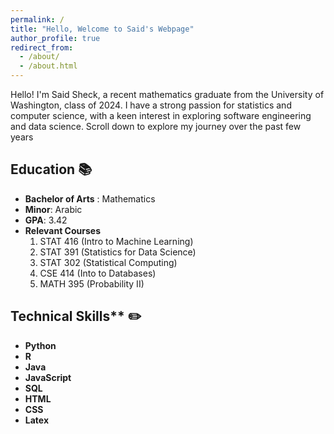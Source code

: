 ```yaml
---
permalink: /
title: "Hello, Welcome to Said's Webpage"
author_profile: true
redirect_from: 
  - /about/
  - /about.html
---
```


Hello! I'm Said Sheck, a recent mathematics graduate from the University of Washington, class of 2024. I have a strong passion for statistics and computer science, with a keen interest in exploring software engineering and data science. Scroll down to explore my journey over the past few years

## Education 📚
* **Bachelor of Arts** : Mathematics 
* **Minor**: Arabic
* **GPA**: 3.42
* **Relevant Courses**
  1. STAT 416 (Intro to Machine Learning)
  2. STAT 391 (Statistics for Data Science)
  3. STAT 302 (Statistical Computing)
  4. CSE 414 (Into to Databases)
  5. MATH 395 (Probability II)

## Technical Skills** ✏️
  * **Python**
  * **R**
  * **Java**
  * **JavaScript**
  * **SQL**
  * **HTML**
  * **CSS**
  * **Latex**